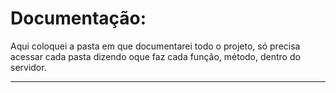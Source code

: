 # Documentação: 

Aqui coloquei a pasta em que documentarei todo o projeto, só precisa acessar cada 
pasta dizendo oque faz cada função, método, dentro do servidor.

---
